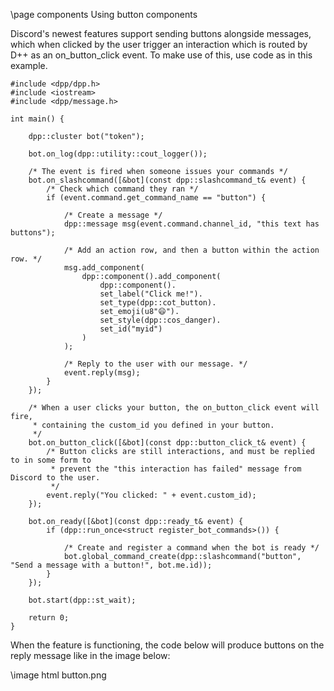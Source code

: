 \page components Using button components

Discord's newest features support sending buttons alongside messages, which when clicked by the user trigger an interaction which is routed by
D++ as an on_button_click event. To make use of this, use code as in this example.

~~~~~~~~~~~~~~~~~~~~~~~~~~~~~~~~~~~~~~~~~~~~~~~~~~~~{.cpp}
#include <dpp/dpp.h>
#include <iostream>
#include <dpp/message.h>

int main() {

	dpp::cluster bot("token");

	bot.on_log(dpp::utility::cout_logger());

	/* The event is fired when someone issues your commands */
	bot.on_slashcommand([&bot](const dpp::slashcommand_t& event) {
		/* Check which command they ran */
		if (event.command.get_command_name == "button") {

			/* Create a message */
			dpp::message msg(event.command.channel_id, "this text has buttons");
			
			/* Add an action row, and then a button within the action row. */
			msg.add_component(
				dpp::component().add_component(
					dpp::component().
					set_label("Click me!").
					set_type(dpp::cot_button).
					set_emoji(u8"😄").
					set_style(dpp::cos_danger).
					set_id("myid")
				)
			);

			/* Reply to the user with our message. */
			event.reply(msg);
		}
	});

	/* When a user clicks your button, the on_button_click event will fire,
	 * containing the custom_id you defined in your button.
	 */
	bot.on_button_click([&bot](const dpp::button_click_t& event) {
		/* Button clicks are still interactions, and must be replied to in some form to
		 * prevent the "this interaction has failed" message from Discord to the user.
 		 */
		event.reply("You clicked: " + event.custom_id);
	});

	bot.on_ready([&bot](const dpp::ready_t& event) {
        if (dpp::run_once<struct register_bot_commands>()) {

            /* Create and register a command when the bot is ready */
            bot.global_command_create(dpp::slashcommand("button", "Send a message with a button!", bot.me.id));
        }
    });

	bot.start(dpp::st_wait);

	return 0;
}
~~~~~~~~~~~~~~~~~~~~~~~~~~~~~~~~~~~~~~~~~~~~~~~~~~~~

When the feature is functioning, the code below will produce buttons on the reply message like in the image below:

\image html button.png

